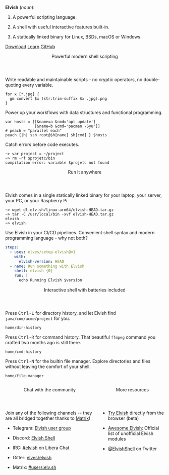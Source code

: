 <div class="intro">
<div class="intro-content">

**Elvish** (*noun*):

1.  A powerful scripting language.

2.  A shell with useful interactive features built-in.

3.  A statically linked binary for Linux, BSDs, macOS or Windows.

</div>
<div class="action">
  <a href="get/" class="primary button">Download</a>
  <a href="learn/" class="button">Learn</a>
  <a href="https://github.com/elves/elvish" class="button" target="_blank">GitHub</a>
</div>
</div>

<section>
<header>

Powerful modern shell scripting

</header>
<div class="showcase content">

Write readable and maintainable scripts - no cryptic operators, no
double-quoting every variable.

```elvish jpg-to-png.elv [(explainer)](learn/scripting-case-studies.html#jpg-to-png.elv)
for x [*.jpg] {
  gm convert $x (str:trim-suffix $x .jpg).png
}
```

Power up your workflows with data structures and functional programming.

```elvish update-servers-in-parallel.elv [(explainer)](learn/scripting-case-studies.html#update-servers-in-parallel.elv)
var hosts = [[&name=a &cmd='apt update']
             [&name=b &cmd='pacman -Syu']]
# peach = "parallel each"
peach {|h| ssh root@$h[name] $h[cmd] } $hosts
```

Catch errors before code executes.

```elvish-transcript Terminal: elvish [(explainer)](learn/scripting-case-studies.html#catching-errors-early)
~> var project = ~/project
~> rm -rf $projetc/bin
compilation error: variable $projetc not found
```

</div>
</section>
<section>
<header>

Run it anywhere

</header>
<div class="showcase content">

Elvish comes in a single statically linked binary for your laptop, your server,
your PC, or your Raspberry Pi.

```elvish-transcript Terminal: Raspberry Pi
~> wget dl.elv.sh/linux-arm64/elvish-HEAD.tar.gz
~> tar -C /usr/local/bin -xvf elvish-HEAD.tar.gz
elvish
~> elvish
```

Use Elvish in your CI/CD pipelines. Convenient shell syntax and modern
programming language - why not both?

```yaml github-actions.yaml
steps:
  - uses: elves/setup-elvish@v1
    with:
      elvish-version: HEAD
  - name: Run something with Elvish
    shell: elvish {0}
    run: |
      echo Running Elvish $version
```

</div>
</section>
<section>
<header>

Interactive shell with batteries included

</header>
<div class="showcase content">

Press <kbd>Ctrl-L</kbd> for directory history, and let Elvish find
`java/com/acme/project` for you.

```ttyshot Terminal: elvish - directory history [(more)](learn/tour.html#directory-history)
home/dir-history
```

Press <kbd>Ctrl-R</kbd> for command history. That beautiful `ffmpeg` command you
crafted two months ago is still there.

```ttyshot Terminal: elvish - command history [(more)](learn/tour.html#command-history)
home/cmd-history
```

Press <kbd>Ctrl-N</kbd> for the builtin file manager. Explore directories and
files without leaving the comfort of your shell.

```ttyshot Terminal: elvish - file manager [(more)](learn/tour.html#navigation-mode)
home/file-manager
```

</div>
</section>
<section>
<div class="columns content">
<div class="column">
<header>

Chat with the community

</header>

Join any of the following channels -- they are all bridged together thanks to
[Matrix](https://matrix.org)!

-   Telegram: [Elvish user group](https://t.me/+Pv5ZYgTXD-YaKwcP)

-   Discord: [Elvish Shell](https://discord.gg/jrmuzRBU8D)

-   IRC: [#elvish](https://web.libera.chat/#elvish) on Libera Chat

-   Gitter: [elves/elvish](https://gitter.im/elves/elvish)

-   Matrix: [#users:elv.sh](https://matrix.to/#/#users:elv.sh)

</div>
<div class="column">
<header>

More resources

</header>

-   [Try Elvish](https://try.elv.sh) directly from the browser (beta)

-   [Awesome Elvish](https://github.com/elves/awesome-elvish): Official list of
    unofficial Elvish modules

-   [@ElvishShell](https://twitter.com/elvishshell) on Twitter

</div>
</div>
</section>
